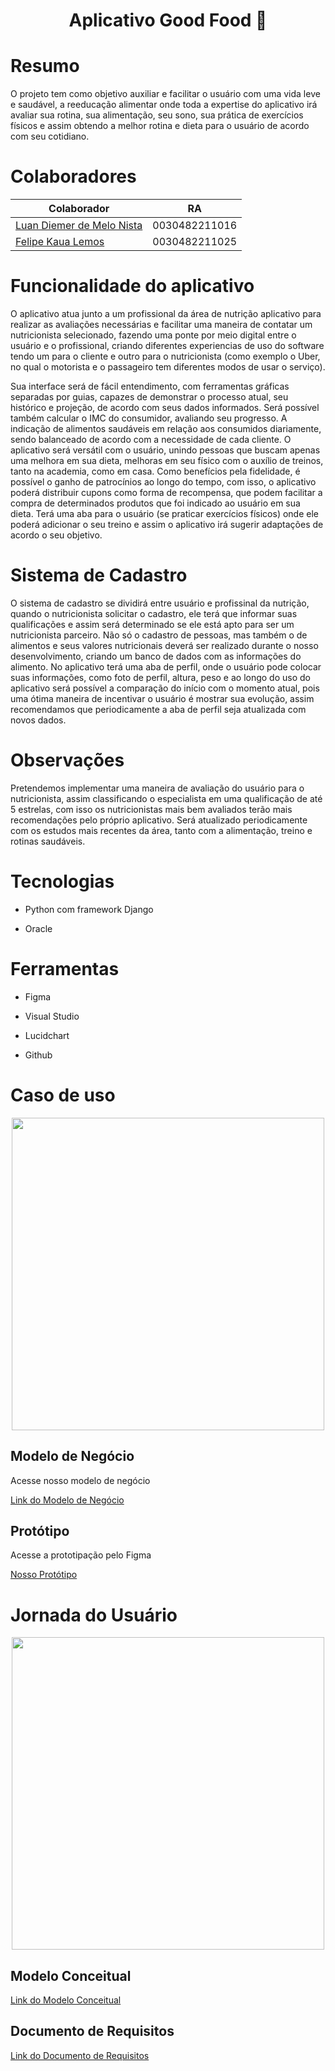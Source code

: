 <h1 align="center"> Aplicativo Good Food 🍉 </h1>

# Resumo

O projeto tem como objetivo auxiliar e facilitar o usuário com uma vida leve e saudável, a reeducação alimentar onde toda a expertise do aplicativo irá avaliar sua rotina, sua alimentação, seu sono, sua prática de exercícios físicos e assim obtendo a melhor rotina e dieta para o usuário de acordo com seu cotidiano.

# Colaboradores 
| Colaborador  | RA |
| ------------- | ------------- |
|   [Luan Diemer de Melo Nista](https://github.com/luandiemer) |  0030482211016  |
|   [Felipe Kaua Lemos](https://github.com/Lemos56)  | 0030482211025  |



# Funcionalidade do aplicativo

O aplicativo atua junto a um profissional da área de nutrição aplicativo para realizar as avaliações necessárias e facilitar uma maneira de contatar um nutricionista selecionado, fazendo uma ponte por meio digital entre o usuário e o profissional, criando diferentes experiencias de uso do software tendo um para o cliente e outro para o nutricionista (como exemplo o Uber, no qual o motorista e o passageiro tem diferentes modos de usar o serviço).

Sua interface será de fácil entendimento, com ferramentas gráficas separadas por guias, capazes de demonstrar o processo atual, seu histórico e projeção, de acordo com seus dados informados. Será possível também calcular o IMC do consumidor, avaliando seu progresso. A indicação de alimentos saudáveis em relação aos consumidos diariamente, sendo balanceado de acordo com a necessidade de cada cliente. O aplicativo será versátil com o usuário, unindo pessoas que buscam apenas uma melhora em sua dieta, melhoras em seu físico com o auxílio de treinos, tanto na academia, como em casa. Como benefícios pela fidelidade, é possível o ganho de patrocínios ao longo do tempo, com isso, o aplicativo poderá distribuir cupons como forma de recompensa,  que podem facilitar a compra de determinados produtos que foi indicado ao usuário em sua dieta. Terá uma aba para o usuário (se praticar exercícios físicos) onde ele poderá adicionar o seu treino e assim o aplicativo irá sugerir adaptações de acordo o seu objetivo.

# Sistema de Cadastro

O sistema de cadastro se dividirá entre usuário e profissinal da nutrição, quando o nutricionista solicitar o cadastro, ele terá que informar suas qualificações e assim será determinado se ele está apto para ser um nutricionista parceiro. Não só o cadastro de pessoas, mas também o de alimentos e seus valores nutricionais deverá ser realizado durante o nosso desenvolvimento, criando um banco de dados com as informações do alimento. No aplicativo terá uma aba de perfil, onde o usuário pode colocar suas informações, como foto de perfil, altura, peso e ao longo do uso do aplicativo será possível a comparação do início com o momento atual, pois uma ótima maneira de incentivar o usuário é mostrar sua evolução, assim recomendamos que periodicamente a aba de perfil seja atualizada com novos dados.

# Observações 
Pretendemos implementar uma maneira de avaliação do usuário para o nutricionista, assim classificando o especialista em uma qualificação de até 5 estrelas, com isso os nutricionistas mais bem avaliados terão mais recomendações pelo próprio aplicativo. Será atualizado periodicamente com os estudos mais recentes da área, tanto com a alimentação, treino e rotinas saudáveis.

# Tecnologias

- Python com framework Django

- Oracle

# Ferramentas

- Figma

- Visual Studio

- Lucidchart

- Github

# Caso de uso

<div align="center">
<img src="https://user-images.githubusercontent.com/110908112/248527218-deb50a4b-bbbf-4feb-bff1-b10305f13933.png" width="500px" />
</div>

## Modelo de Negócio

Acesse nosso modelo de negócio

[Link do Modelo de Negócio](https://fatecspgov-my.sharepoint.com/:w:/g/personal/felipe_lemos2_fatec_sp_gov_br/EYni4C8reypAm7WxNaDU2coBGXmywtZAh_a7InfvNL-K6Q?e=55fmvj)

## Protótipo
Acesse a prototipação pelo Figma

[Nosso Protótipo](https://www.figma.com/file/FdZ1WjyumaRK8zyQ6hJoET/Projeto-Feed?node-id=0%3A1&t=T3gAFYx4Vj08SCIf-1)

# Jornada do Usuário

<div align="center">
<img src="https://user-images.githubusercontent.com/110908112/236973859-7d555c29-c426-40a7-a1dd-f3e288efc166.jpg" width="500px" />
</div>

## Modelo Conceitual
[Link do Modelo Conceitual](https://lucid.app/lucidchart/a602fc34-fd79-4e62-81f7-05182337668b/edit?viewport_loc=166%2C122%2C1951%2C1073%2CHWEp-vi-RSFO&invitationId=inv_4752e364-d782-4f01-9d7e-1c703b80883c)

## Documento de Requisitos

[Link do Documento de Requisitos](https://docs.google.com/document/d/1YxJE1fpvjyOsU01O_c5u3kL8bsUwZr-esW_65BjzVoM/edit?usp=sharing)
